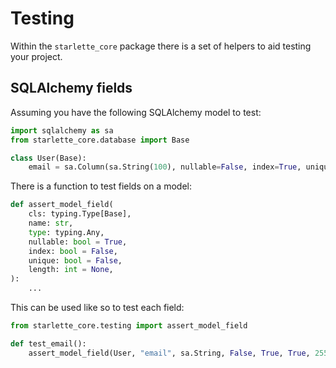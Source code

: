 # Testing

Within the `starlette_core` package there is a set of helpers to aid testing your project.

## SQLAlchemy fields

Assuming you have the following SQLAlchemy model to test:

```python
import sqlalchemy as sa
from starlette_core.database import Base

class User(Base):
    email = sa.Column(sa.String(100), nullable=False, index=True, unique=True)
```

There is a function to test fields on a model:

```python
def assert_model_field(
    cls: typing.Type[Base],
    name: str,
    type: typing.Any,
    nullable: bool = True,
    index: bool = False,
    unique: bool = False,
    length: int = None,
):
    ...
```

This can be used like so to test each field:

```python
from starlette_core.testing import assert_model_field

def test_email():
    assert_model_field(User, "email", sa.String, False, True, True, 255)
```